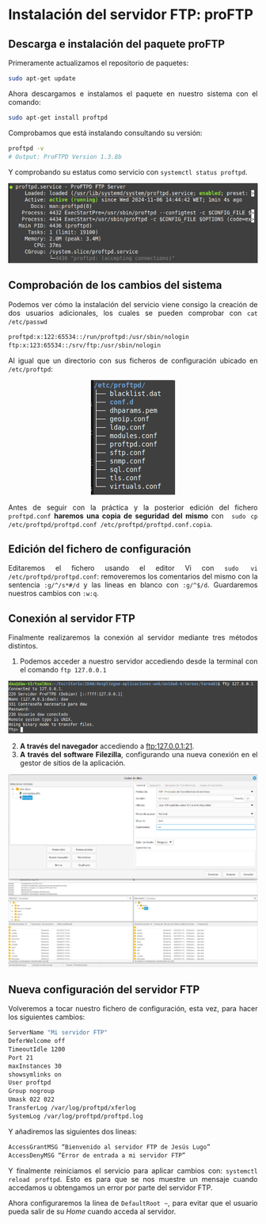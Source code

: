 # Instalación del servidor FTP: proFTP

<div align=justify>




## Descarga e instalación del paquete proFTP

Primeramente actualizamos el repositorio de paquetes: 
```sh
sudo apt-get update
```

Ahora descargamos e instalamos el paquete en nuestro sistema con el comando:
```sh
sudo apt-get install proftpd
```

Comprobamos que está instalando consultando su versión:
```sh
proftpd -v
# Output: ProFTPD Version 1.3.8b
```

Y comprobando su estatus como servicio con `systemctl status proftpd`.

<div align=center>
    <img src="img/status-service.png">
</div>

## Comprobación de los cambios del sistema

Podemos ver cómo la instalación del servicio viene consigo la creación de dos usuarios adicionales, los cuales se pueden comprobar con `cat /etc/passwd`

```sh
proftpd:x:122:65534::/run/proftpd:/usr/sbin/nologin
ftp:x:123:65534::/srv/ftp:/usr/sbin/nologin
```

Al igual que un directorio con sus ficheros de configuración ubicado en `/etc/proftpd`:

<div align=center>
    <img src="img/etc-directory.png">
</div>

Antes de seguir con la práctica y la posterior edición del fichero `proftpd.conf` __haremos una copia de seguridad del mismo__ con ` sudo cp /etc/proftpd/proftpd.conf /etc/proftpd/proftpd.conf.copia`.

## Edición del fichero de configuración

Editaremos el fichero usando el editor Vi con `sudo vi /etc/proftpd/proftpd.conf`: removeremos los comentarios del mismo con la sentencia `:g/^/s*#/d` y las lineas en blanco con `:g/^$/d`. Guardaremos nuestros cambios con `:w:q`.

## Conexión al servidor FTP

Finalmente realizaremos la conexión al servidor mediante tres métodos distintos.
1. Podemos acceder a nuestro servidor accediendo desde la terminal con el comando `ftp 127.0.0.1`

<div align=center>
    <img src="img/access-proftpd-terminal.png">
</div>

2. __A través del navegador__ accediendo a [ftp:127.0.0.1:21](ftp:127.0.0.1:21).
3. __A través del software Filezilla__, configurando una nueva conexión en el gestor de sitios de la aplicación.

<div align=center>
    <img src="img/filezilla.png">
</div>

<div align=center>
    <img src="img/filezilla-2.png">
</div>

## Nueva configuración del servidor FTP

Volveremos a tocar nuestro fichero de configuración, esta vez, para hacer los siguientes cambios:

```sh
ServerName "Mi servidor FTP"
DeferWelcome off
TimeoutIdle 1200
Port 21
maxInstances 30
showsymlinks on
User proftpd
Group nogroup
Umask 022 022
TransferLog /var/log/proftpd/xferlog
SystemLog /var/log/proftpd/proftpd.log
```

Y añadiremos las siguientes dos lineas:
```sh
AccessGrantMSG “Bienvenido al servidor FTP de Jesús Lugo”
AccessDenyMSG “Error de entrada a mi servidor FTP”
```

Y finalmente reiniciamos el servicio para aplicar cambios con: `systemctl reload proftpd`. Esto es para que se nos muestre un mensaje cuando accedamos u obtengamos un error por parte del servidor FTP.

Ahora configuraremos la linea de `DefaultRoot ~`, para evitar que el usuario pueda salir de su _Home_ cuando acceda al servidor.

</div>